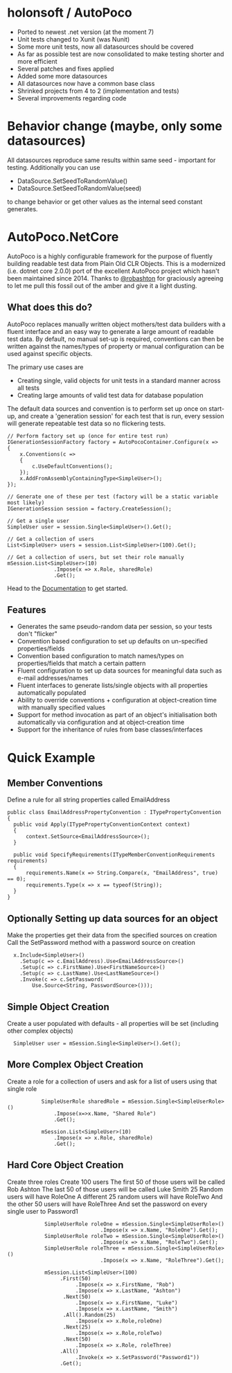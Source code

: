 # holonsoft / AutoPoco
* Ported to newest .net version (at the moment 7)
* Unit tests changed to Xunit (was Nunit)
* Some more unit tests, now all datasources should be covered
* As far as possible test are now consolidated to make testing shorter and more efficient
* Several patches and fixes applied
* Added some more datasources
* All datasources now have a common base class
* Shrinked projects from 4 to 2 (implementation and tests)
* Several improvements regarding code


# Behavior change (maybe, only some datasources)
All datasources reproduce same results within same seed - important for testing. Additionally you can use

* DataSource.SetSeedToRandomValue()
* DataSource.SetSeedToRandomValue(seed)

to change behavior or get other values as the internal seed constant generates.

# AutoPoco.NetCore
AutoPoco is a highly configurable framework for the purpose of fluently building readable test data from Plain Old CLR Objects. This is a modernized (i.e. dotnet core 2.0.0) port of the excellent AutoPoco project which hasn't been maintained since 2014. Thanks to [@robashton](https://twitter.com/robashton) for graciously agreeing to let me pull this fossil out of the amber and give it a light dusting.

## What does this do?

AutoPoco replaces manually written object mothers/test data builders with a fluent interface and an easy way to generate a large amount of readable test data. By default, no manual set-up is required, conventions can then be written against the names/types of property or manual configuration can be used against specific objects. 

The primary use cases are 
* Creating single, valid objects for unit tests in a standard manner across all tests 
* Creating large amounts of valid test data for database population

The default data sources and convention is to perform set up once on start-up, and create a 'generation session' for each test that is run, every session will generate repeatable test data so no flickering tests.

``` CSharp
// Perform factory set up (once for entire test run)
IGenerationSessionFactory factory = AutoPocoContainer.Configure(x =>
{
    x.Conventions(c =>
    {
        c.UseDefaultConventions();
    });
    x.AddFromAssemblyContainingType<SimpleUser>();
});

// Generate one of these per test (factory will be a static variable most likely)
IGenerationSession session = factory.CreateSession();

// Get a single user
SimpleUser user = session.Single<SimpleUser>().Get();

// Get a collection of users
List<SimpleUser> users = session.List<SimpleUser>(100).Get();

// Get a collection of users, but set their role manually
mSession.List<SimpleUser>(10)
               .Impose(x => x.Role, sharedRole)
               .Get();
```
Head to the [Documentation](https://github.com/reddy6ue/AutoPoco.NetCore/wiki) to get started.

## Features ##
  * Generates the same pseudo-random data per session, so your tests don't "flicker" 
  * Convention based configuration to set up defaults on un-specified properties/fields 
  * Convention based configuration to match names/types on properties/fields that match a certain pattern 
  * Fluent configuration to set up data sources for meaningful data such as e-mail addresses/names 
  * Fluent interfaces to generate lists/single objects with all properties automatically populated 
  * Ability to override conventions + configuration at object-creation time with manually specified values 
  * Support for method invocation as part of an object's initialisation both automatically via configuration and at object-creation time 
  * Support for the inheritance of rules from base classes/interfaces
  
  # Quick Example #
  
  ## Member Conventions ##
  Define a rule for all string properties called EmailAddress
  ``` CSharp
  public class EmailAddressPropertyConvention : ITypePropertyConvention
{
    public void Apply(ITypePropertyConventionContext context)
    {
        context.SetSource<EmailAddressSource>();
    }

    public void SpecifyRequirements(ITypeMemberConventionRequirements requirements)
    {
        requirements.Name(x => String.Compare(x, "EmailAddress", true) == 0);
        requirements.Type(x => x == typeof(String));
    }
}       
```

## Optionally Setting up data sources for an object ##
Make the properties get their data from the specified sources on creation
Call the SetPassword method with a password source on creation

``` CSharp
  x.Include<SimpleUser>()
    .Setup(c => c.EmailAddress).Use<EmailAddressSource>()
    .Setup(c => c.FirstName).Use<FirstNameSource>()
    .Setup(c => c.LastName).Use<LastNameSource>()
    .Invoke(c => c.SetPassword(
        Use.Source<String, PasswordSource>()));
```

## Simple Object Creation ##
Create a user populated with defaults - all properties will be set (including other complex objects)

``` CSharp
  SimpleUser user = mSession.Single<SimpleUser>().Get();
```

## More Complex Object Creation ##
Create a role for a collection of users and ask for a list of users using that single role
``` CSharp
           SimpleUserRole sharedRole = mSession.Single<SimpleUserRole>()
               .Impose(x=>x.Name, "Shared Role")
               .Get();

           mSession.List<SimpleUser>(10)
               .Impose(x => x.Role, sharedRole)
               .Get();
```

## Hard Core Object Creation ##
Create three roles
Create 100 users
The first 50 of those users will be called Rob Ashton
The last 50 of those users will be called Luke Smith
25 Random users will have RoleOne
A different 25 random users will have RoleTwo
And the other 50 users will have RoleThree
And set the password on every single user to Password1

``` CSharp
            SimpleUserRole roleOne = mSession.Single<SimpleUserRole>()
                              .Impose(x => x.Name, "RoleOne").Get();
            SimpleUserRole roleTwo = mSession.Single<SimpleUserRole>()
                              .Impose(x => x.Name, "RoleTwo").Get();
            SimpleUserRole roleThree = mSession.Single<SimpleUserRole>()
                              .Impose(x => x.Name, "RoleThree").Get();

            mSession.List<SimpleUser>(100)
                 .First(50)
                      .Impose(x => x.FirstName, "Rob")
                      .Impose(x => x.LastName, "Ashton")
                  .Next(50)
                      .Impose(x => x.FirstName, "Luke")
                      .Impose(x => x.LastName, "Smith")
                  .All().Random(25)
                      .Impose(x => x.Role,roleOne)
                  .Next(25)
                      .Impose(x => x.Role,roleTwo)
                  .Next(50)
                      .Impose(x => x.Role, roleThree)
                 .All()
                      .Invoke(x => x.SetPassword("Password1"))
                 .Get();
```
